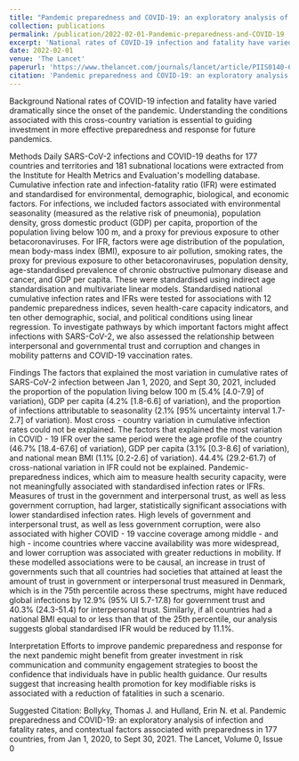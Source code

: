 ```yaml
---
title: "Pandemic preparedness and COVID-19: an exploratory analysis of infection and fatality rates, and contextual factors associated with preparedness in 177 countries, from Jan 1, 2020, to Sept 30, 2021"
collection: publications
permalink: /publication/2022-02-01-Pandemic-preparedness-and-COVID-19
excerpt: 'National rates of COVID-19 infection and fatality have varied dramatically since the onset of the pandemic. Understanding the conditions associated with this cross-country variation is essential to guiding investment in more effective preparedness and response for future pandemics.'
date: 2022-02-01
venue: 'The Lancet'
paperurl: 'https://www.thelancet.com/journals/lancet/article/PIIS0140-6736(22)00172-6/fulltext'
citation: 'Pandemic preparedness and COVID-19: an exploratory analysis of infection and fatality rates, and contextual factors associated with preparedness in 177 countries, from Jan 1, 2020, to Sept 30, 2021. Bollyky, Thomas J et al. The Lancet, Volume 0, Issue 0'
---
```

Background
National rates of COVID-19 infection and fatality have varied dramatically since the onset of the pandemic. Understanding the conditions associated with this cross-country variation is essential to guiding investment in more effective preparedness and response for future pandemics.

Methods
Daily SARS-CoV-2 infections and COVID-19 deaths for 177 countries and territories and 181 subnational locations were extracted from the Institute for Health Metrics and Evaluation's modelling database. Cumulative infection rate and infection-fatality ratio (IFR) were estimated and standardised for environmental, demographic, biological, and economic factors. For infections, we included factors associated with environmental seasonality (measured as the relative risk of pneumonia), population density, gross domestic product (GDP) per capita, proportion of the population living below 100 m, and a proxy for previous exposure to other betacoronaviruses. For IFR, factors were age distribution of the population, mean body-mass index (BMI), exposure to air pollution, smoking rates, the proxy for previous exposure to other betacoronaviruses, population density, age-standardised prevalence of chronic obstructive pulmonary disease and cancer, and GDP per capita. These were standardised using indirect age standardisation and multivariate linear models. Standardised national cumulative infection rates and IFRs were tested for associations with 12 pandemic preparedness indices, seven health-care capacity indicators, and ten other demographic, social, and political conditions using linear regression. To investigate pathways by which important factors might affect infections with SARS-CoV-2, we also assessed the relationship between interpersonal and governmental trust and corruption and changes in mobility patterns and COVID-19 vaccination rates.

Findings
The factors that explained the most variation in cumulative rates of SARS-CoV-2 infection between Jan 1, 2020, and Sept 30, 2021, included the proportion of the population living below 100 m (5.4% [4.0-7.9] of variation), GDP per capita (4.2% [1.8-6.6] of variation), and the proportion of infections attributable to seasonality (2.1% [95% uncertainty interval 1.7-2.7] of variation). Most cross - country variation in cumulative infection rates could not be explained. The factors that explained the most variation in COVID - 19 IFR over the same period were the age profile of the country (46.7% [18.4-67.6] of variation), GDP per capita (3.1% [0.3-8.6] of variation), and national mean BMI (1.1% [0.2-2.6] of variation). 44.4% (29.2-61.7) of cross-national variation in IFR could not be explained. Pandemic- preparedness indices, which aim to measure health security capacity, were not meaningfully associated with standardised infection rates or IFRs. Measures of trust in the government and interpersonal trust, as well as less government corruption, had larger, statistically significant associations with lower standardised infection rates. High levels of government and interpersonal trust, as well as less government corruption, were also associated with higher COVID - 19 vaccine coverage among middle -  and high - income countries where vaccine availability was more widespread, and lower corruption was associated with greater reductions in mobility. If these modelled associations were to be causal, an increase in trust of governments such that all countries had societies that attained at least the amount of trust in government or interpersonal trust measured in Denmark, which is in the 75th percentile across these spectrums, might have reduced global infections by 12.9% (95% UI 5.7-17.8) for government trust and 40.3% (24.3-51.4) for interpersonal trust. Similarly, if all countries had a national BMI equal to or less than that of the 25th percentile, our analysis suggests global standardised IFR would be reduced by 11.1%.

Interpretation
Efforts to improve pandemic preparedness and response for the next pandemic might benefit from greater investment in risk communication and community engagement strategies to boost the confidence that individuals have in public health guidance. Our results suggest that increasing health promotion for key modifiable risks is associated with a reduction of fatalities in such a scenario.

Suggested Citation: Bollyky, Thomas J. and Hulland, Erin N. et al. Pandemic preparedness and COVID-19: an exploratory analysis of infection and fatality rates, and contextual factors associated with preparedness in 177 countries, from Jan 1, 2020, to Sept 30, 2021. The Lancet, Volume 0, Issue 0
